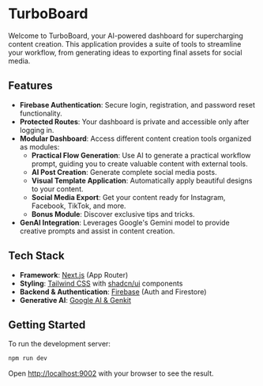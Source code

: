 # TurboBoard

Welcome to TurboBoard, your AI-powered dashboard for supercharging content creation. This application provides a suite of tools to streamline your workflow, from generating ideas to exporting final assets for social media.

## Features

- **Firebase Authentication**: Secure login, registration, and password reset functionality.
- **Protected Routes**: Your dashboard is private and accessible only after logging in.
- **Modular Dashboard**: Access different content creation tools organized as modules:
    - **Practical Flow Generation**: Use AI to generate a practical workflow prompt, guiding you to create valuable content with external tools.
    - **AI Post Creation**: Generate complete social media posts.
    - **Visual Template Application**: Automatically apply beautiful designs to your content.
    - **Social Media Export**: Get your content ready for Instagram, Facebook, TikTok, and more.
    - **Bonus Module**: Discover exclusive tips and tricks.
- **GenAI Integration**: Leverages Google's Gemini model to provide creative prompts and assist in content creation.

## Tech Stack

- **Framework**: [Next.js](https://nextjs.org/) (App Router)
- **Styling**: [Tailwind CSS](https://tailwindcss.com/) with [shadcn/ui](https://ui.shadcn.com/) components
- **Backend & Authentication**: [Firebase](https://firebase.google.com/) (Auth and Firestore)
- **Generative AI**: [Google AI & Genkit](https://ai.google.dev/genkit)

## Getting Started

To run the development server:

```bash
npm run dev
```

Open [http://localhost:9002](http://localhost:9002) with your browser to see the result.

